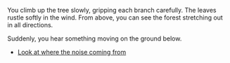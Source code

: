 You climb up the tree slowly, gripping each branch carefully. The leaves rustle softly in the wind. From above, you can see the forest stretching out in all directions.

Suddenly, you hear something moving on the ground below.

- [Look at where the noise coming from](noise3.md)
